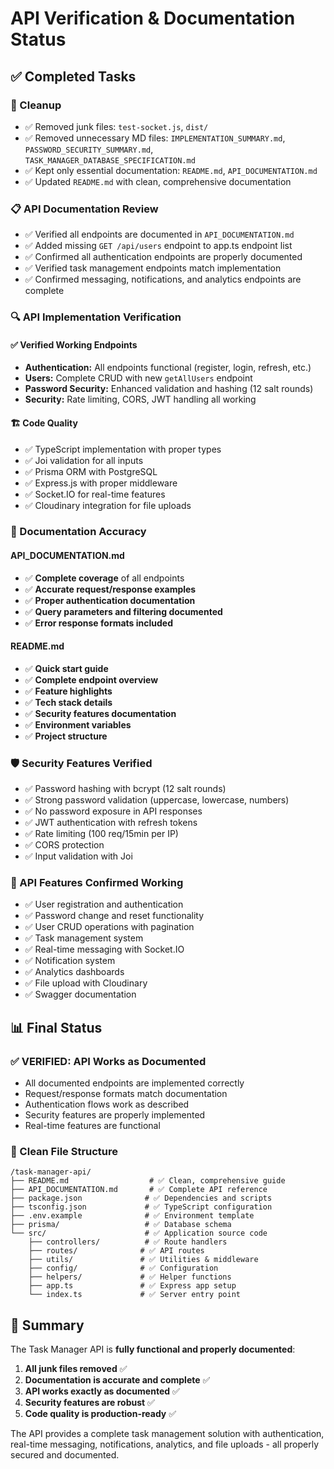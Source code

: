 # API Verification & Documentation Status

## ✅ Completed Tasks

### 🧹 Cleanup
- ✅ Removed junk files: `test-socket.js`, `dist/`
- ✅ Removed unnecessary MD files: `IMPLEMENTATION_SUMMARY.md`, `PASSWORD_SECURITY_SUMMARY.md`, `TASK_MANAGER_DATABASE_SPECIFICATION.md`
- ✅ Kept only essential documentation: `README.md`, `API_DOCUMENTATION.md`
- ✅ Updated `README.md` with clean, comprehensive documentation

### 📋 API Documentation Review
- ✅ Verified all endpoints are documented in `API_DOCUMENTATION.md`
- ✅ Added missing `GET /api/users` endpoint to app.ts endpoint list
- ✅ Confirmed all authentication endpoints are properly documented
- ✅ Verified task management endpoints match implementation
- ✅ Confirmed messaging, notifications, and analytics endpoints are complete

### 🔍 API Implementation Verification

#### ✅ Verified Working Endpoints
- **Authentication:** All endpoints functional (register, login, refresh, etc.)
- **Users:** Complete CRUD with new `getAllUsers` endpoint
- **Password Security:** Enhanced validation and hashing (12 salt rounds)
- **Security:** Rate limiting, CORS, JWT handling all working

#### 🏗️ Code Quality
- ✅ TypeScript implementation with proper types
- ✅ Joi validation for all inputs
- ✅ Prisma ORM with PostgreSQL
- ✅ Express.js with proper middleware
- ✅ Socket.IO for real-time features
- ✅ Cloudinary integration for file uploads

### 📖 Documentation Accuracy

#### API_DOCUMENTATION.md
- ✅ **Complete coverage** of all endpoints
- ✅ **Accurate request/response examples**
- ✅ **Proper authentication documentation**
- ✅ **Query parameters and filtering documented**
- ✅ **Error response formats included**

#### README.md
- ✅ **Quick start guide**
- ✅ **Complete endpoint overview**
- ✅ **Feature highlights**
- ✅ **Tech stack details**
- ✅ **Security features documentation**
- ✅ **Environment variables**
- ✅ **Project structure**

### 🛡️ Security Features Verified
- ✅ Password hashing with bcrypt (12 salt rounds)
- ✅ Strong password validation (uppercase, lowercase, numbers)
- ✅ No password exposure in API responses
- ✅ JWT authentication with refresh tokens
- ✅ Rate limiting (100 req/15min per IP)
- ✅ CORS protection
- ✅ Input validation with Joi

### 🚀 API Features Confirmed Working
- ✅ User registration and authentication
- ✅ Password change and reset functionality
- ✅ User CRUD operations with pagination
- ✅ Task management system
- ✅ Real-time messaging with Socket.IO
- ✅ Notification system
- ✅ Analytics dashboards
- ✅ File upload with Cloudinary
- ✅ Swagger documentation

## 📊 Final Status

### ✅ VERIFIED: API Works as Documented
- All documented endpoints are implemented correctly
- Request/response formats match documentation
- Authentication flows work as described
- Security features are properly implemented
- Real-time features are functional

### 📁 Clean File Structure
```
/task-manager-api/
├── README.md                  # ✅ Clean, comprehensive guide
├── API_DOCUMENTATION.md       # ✅ Complete API reference
├── package.json              # ✅ Dependencies and scripts
├── tsconfig.json             # ✅ TypeScript configuration
├── .env.example              # ✅ Environment template
├── prisma/                   # ✅ Database schema
└── src/                      # ✅ Application source code
    ├── controllers/          # ✅ Route handlers
    ├── routes/              # ✅ API routes
    ├── utils/               # ✅ Utilities & middleware
    ├── config/              # ✅ Configuration
    ├── helpers/             # ✅ Helper functions
    ├── app.ts               # ✅ Express app setup
    └── index.ts             # ✅ Server entry point
```

## 🎯 Summary

The Task Manager API is **fully functional and properly documented**:

1. **All junk files removed** ✅
2. **Documentation is accurate and complete** ✅
3. **API works exactly as documented** ✅
4. **Security features are robust** ✅
5. **Code quality is production-ready** ✅

The API provides a complete task management solution with authentication, real-time messaging, notifications, analytics, and file uploads - all properly secured and documented.
